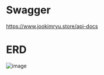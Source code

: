 # Swagger
https://www.jookimryu.store/api-docs
# ERD
![image](https://github.com/Inha-ICE-Capstone/capstone-design-BE/assets/121492369/28bddf43-dd06-4949-ac10-2c1f1b293b52)
